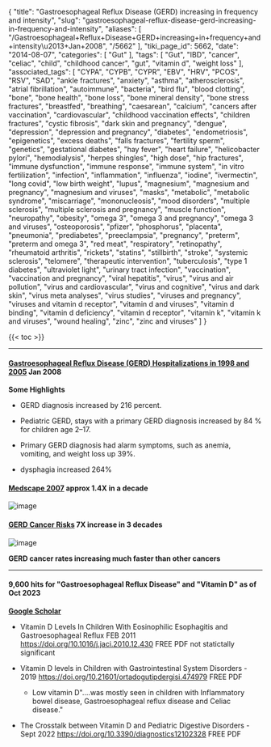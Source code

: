 {
    "title": "Gastroesophageal Reflux Disease (GERD) increasing in frequency and intensity",
    "slug": "gastroesophageal-reflux-disease-gerd-increasing-in-frequency-and-intensity",
    "aliases": [
        "/Gastroesophageal+Reflux+Disease+GERD+increasing+in+frequency+and+intensity\u2013+Jan+2008",
        "/5662"
    ],
    "tiki_page_id": 5662,
    "date": "2014-08-07",
    "categories": [
        "Gut"
    ],
    "tags": [
        "Gut",
        "IBD",
        "cancer",
        "celiac",
        "child",
        "childhood cancer",
        "gut",
        "vitamin d",
        "weight loss"
    ],
    "associated_tags": [
        "CYPA",
        "CYPB",
        "CYPR",
        "EBV",
        "HRV",
        "PCOS",
        "RSV",
        "SAD",
        "ankle fractures",
        "anxiety",
        "asthma",
        "atherosclerosis",
        "atrial fibrillation",
        "autoimmune",
        "bacteria",
        "bird flu",
        "blood clotting",
        "bone",
        "bone health",
        "bone loss",
        "bone mineral density",
        "bone stress fractures",
        "breastfed",
        "breathing",
        "caesarean",
        "calcium",
        "cancers after vaccination",
        "cardiovascular",
        "childhood vaccination effects",
        "children fractures",
        "cystic fibrosis",
        "dark skin and pregnancy",
        "dengue",
        "depression",
        "depression and pregnancy",
        "diabetes",
        "endometriosis",
        "epigenetics",
        "excess deaths",
        "falls fractures",
        "fertility sperm",
        "genetics",
        "gestational diabetes",
        "hay fever",
        "heart failure",
        "helicobacter pylori",
        "hemodialysis",
        "herpes shingles",
        "high dose",
        "hip fractures",
        "immune dysfunction",
        "immune response",
        "immune system",
        "in vitro fertilization",
        "infection",
        "inflammation",
        "influenza",
        "iodine",
        "ivermectin",
        "long covid",
        "low birth weight",
        "lupus",
        "magnesium",
        "magnesium and pregnancy",
        "magnesium and viruses",
        "masks",
        "metabolic",
        "metabolic syndrome",
        "miscarriage",
        "mononucleosis",
        "mood disorders",
        "multiple sclerosis",
        "multiple sclerosis and pregnancy",
        "muscle function",
        "neuropathy",
        "obesity",
        "omega 3",
        "omega 3 and pregnancy",
        "omega 3 and viruses",
        "osteoporosis",
        "pfizer",
        "phosphorus",
        "placenta",
        "pneumonia",
        "prediabetes",
        "preeclampsia",
        "pregnancy",
        "preterm",
        "preterm and omega 3",
        "red meat",
        "respiratory",
        "retinopathy",
        "rheumatoid arthritis",
        "rickets",
        "statins",
        "stillbirth",
        "stroke",
        "systemic sclerosis",
        "telomere",
        "therapeutic intervention",
        "tuberculosis",
        "type 1 diabetes",
        "ultraviolet light",
        "urinary tract infection",
        "vaccination",
        "vaccination and pregnancy",
        "viral hepatitis",
        "virus",
        "virus and air pollution",
        "virus and cardiovascular",
        "virus and cognitive",
        "virus and dark skin",
        "virus meta analyses",
        "virus studies",
        "viruses and pregnancy",
        "viruses and vitamin d receptor",
        "vitamin d and viruses",
        "vitamin d binding",
        "vitamin d deficiency",
        "vitamin d receptor",
        "vitamin k",
        "vitamin k and viruses",
        "wound healing",
        "zinc",
        "zinc and viruses"
    ]
}


{{< toc >}}

---

#### [Gastroesophageal Reflux Disease (GERD) Hospitalizations in 1998 and 2005](http://www.hcup-us.ahrq.gov/reports/statbriefs/sb44.jsp) Jan 2008

 **Some Highlights** 

* GERD diagnosis increased by 216 percent.

* Pediatric GERD, stays with a primary GERD diagnosis increased by 84 % for children age 2–17.

* Primary GERD diagnosis had alarm symptoms, such as anemia, vomiting, and weight loss up 39%.

* dysphagia increased 264%

#### [Medscape 2007](http://www.medscape.org/viewarticle/560076) approx 1.4X in a decade

<img src="https://d378j1rmrlek7x.cloudfront.net/attachments/jpeg/gerd-medscape.jpg" alt="image">

#### [GERD Cancer Risks](http://heartburnmd.com/gerd-cancer-risks/) 7X increase in 3 decades

<img src="https://d378j1rmrlek7x.cloudfront.net/attachments/jpeg/gerd-cancer-increasing.jpg" alt="image">

 **GERD cancer rates increasing much faster than other cancers** 

---

#### 9,600 hits for "Gastroesophageal Reflux Disease"  and "Vitamin D" as of Oct 2023

 **[Google Scholar](https://scholar.google.com/scholar?q=%22Gastroesophageal+Reflux+Disease%22+%22vitamin+d%22&hl=en&as_sdt=0,48)** 

* Vitamin D Levels In Children With Eosinophilic Esophagitis and Gastroesophageal Reflux FEB 2011 https://doi.org/10.1016/j.jaci.2010.12.430 FREE PDF not statictally significant

* Vitamin D levels in Children with Gastrointestinal System Disorders - 2019 https://doi.org/10.21601/ortadogutipdergisi.474979 FREE PDF

   * Low vitamin D"....was mostly seen in children with Inflammatory bowel disease, Gastroesophageal reflux disease and Celiac disease."

* The Crosstalk between Vitamin D and Pediatric Digestive Disorders - Sept 2022 https://doi.org/10.3390/diagnostics12102328 FREE PDF